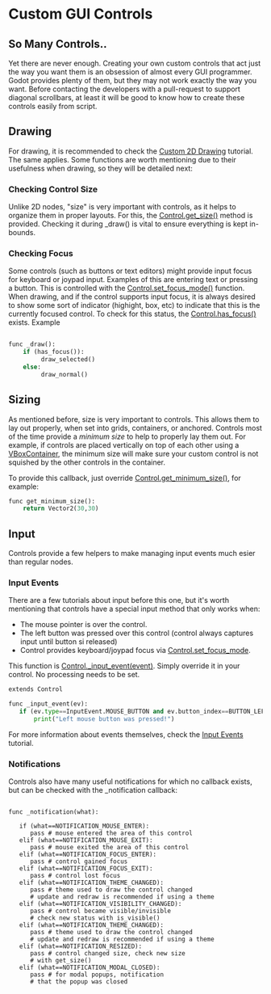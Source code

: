 # Custom GUI Controls

## So Many Controls..

Yet there are never enough. Creating your own custom controls that act just the way you want them is an obsession of almost every GUI programmer. Godot provides plenty of them, but they may not work exactly the way you want. Before contacting the developers with a pull-request to support diagonal scrollbars, at least it will be good to know how to create these controls easily from script.

## Drawing

For drawing, it is recommended to check the [Custom 2D Drawing](tutorial_custom_draw_2d) tutorial. The same applies. Some functions are worth mentioning due to their usefulness when drawing, so they will be detailed next:

### Checking Control Size

Unlike 2D nodes, "size" is very important with controls, as it helps to organize them in proper layouts. For this, the [Control.get_size()](class_control#get_size) method is provided. Checking it during _draw() is vital to ensure everything is kept in-bounds.

### Checking Focus

Some controls (such as buttons or text editors) might provide input focus for keyboard or joypad input. Examples of this are entering text or pressing a button. This is controlled with the [Control.set_focus_mode()](class_control#set_focus_mode) function. When drawing, and if the control supports input focus, it is always desired to show some sort of indicator (highight, box, etc) to indicate that this is the currently focused control. To check for this status, the [Control.has_focus()](class_control#has_focus) exists. Example

```python

func _draw():
    if (has_focus()):
         draw_selected()
    else:
         draw_normal()

```

## Sizing

As mentioned before, size is very important to controls. This allows them to lay out properly, when set into grids, containers, or anchored. Controls most of the time provide a _minimum size_ to help to properly lay them out. For example, if controls are placed vertically on top of each other using a [VBoxContainer](class_vboxcontainer), the minimum size will make sure your custom control is not squished by the other controls in the container.

To provide this callback, just override [Control.get_minimum_size()](class_control#get_minimum_size), for example:

```python
func get_minimum_size(): 
    return Vector2(30,30)
```

## Input

Controls provide a few helpers to make managing input events much esier than regular nodes.

### Input Events

There are a few tutorials about input before this one, but it's worth mentioning that controls have a special input method that only works when:

* The mouse pointer is over the control.
* The left button was pressed over this control (control always captures input until button si released)
* Control provides keyboard/joypad focus via [Control.set_focus_mode](class_control#set_focus_mode).

This function is [Control._input_event(event)](class_control#_input_event). Simply override it in your control. No processing needs to be set.

```python
extends Control

func _input_event(ev):
   if (ev.type==InputEvent.MOUSE_BUTTON and ev.button_index==BUTTON_LEFT and ev.pressed):
       print("Left mouse button was pressed!")

```

For more information about events themselves, check the [Input Events](tutorial_input_events) tutorial.

### Notifications

Controls also have many useful notifications for which no callback exists, but can be checked with the _notification callback:

```

func _notification(what):

   if (what==NOTIFICATION_MOUSE_ENTER):
      pass # mouse entered the area of this control
   elif (what==NOTIFICATION_MOUSE_EXIT):
      pass # mouse exited the area of this control
   elif (what==NOTIFICATION_FOCUS_ENTER):
      pass # control gained focus
   elif (what==NOTIFICATION_FOCUS_EXIT):
      pass # control lost focus
   elif (what==NOTIFICATION_THEME_CHANGED):
      pass # theme used to draw the control changed
      # update and redraw is recommended if using a theme
   elif (what==NOTIFICATION_VISIBILITY_CHANGED):
      pass # control became visible/invisible
      # check new status with is_visible()
   elif (what==NOTIFICATION_THEME_CHANGED):
      pass # theme used to draw the control changed
      # update and redraw is recommended if using a theme
   elif (what==NOTIFICATION_RESIZED):
      pass # control changed size, check new size
      # with get_size()
   elif (what==NOTIFICATION_MODAL_CLOSED):
      pass # for modal popups, notification
      # that the popup was closed
```
